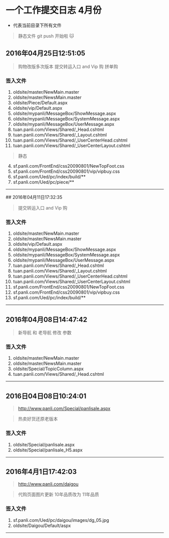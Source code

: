 # 一个工作提交日志 4月份

* 代表当前目录下所有文件

> 静态文件 git push 开始啦 :cat:


## 2016年04月25日12:51:05

> 购物改版多次版本  提交转运入口 and Vip 购  拼单购

### 签入文件


1. oldsite/master/NewMain.master
2. oldsite/master/NewsMain.master
2. oldsite/Piece/Default.aspx
3. oldsite/vip/Default.aspx
4. oldsite/mypanli/MessageBox/ShowMessage.aspx
4. oldsite/mypanli/MessageBox/SystemMessage.aspx
4. oldsite/mypanli/MessageBox/UserMessage.aspx
4. tuan.panli.com/Views/Shared/_Head.cshtml
4. tuan.panli.com/Views/Shared/_Layout.cshtml
4. tuan.panli.com/Views/Shared/_UserCenterHead.cshtml
4. tuan.panli.com/Views/Shared/_UserCenterLayout.cshtml


>静态

4. sf.panli.com/FrontEnd/css20090801/NewTopFoot.css
6. sf.panli.com/FrontEnd/css20090801/vip/vipbuy.css
7. sf.panli.com/Ued/pc/index/build/**
7. sf.panli.com/Ued/pc/piece/**

---


## 2016年04月11日17:32:35

> 提交转运入口 and Vip 购

### 签入文件

1. oldsite/master/NewMain.master
2. oldsite/master/NewsMain.master
3. oldsite/vip/Default.aspx
4. oldsite/mypanli/MessageBox/ShowMessage.aspx
4. oldsite/mypanli/MessageBox/SystemMessage.aspx
4. oldsite/mypanli/MessageBox/UserMessage.aspx
4. tuan.panli.com/Views/Shared/_Head.cshtml
4. tuan.panli.com/Views/Shared/_Layout.cshtml
4. tuan.panli.com/Views/Shared/_UserCenterHead.cshtml
4. tuan.panli.com/Views/Shared/_UserCenterLayout.cshtml
4. sf.panli.com/FrontEnd/css20090801/NewTopFoot.css
6. sf.panli.com/FrontEnd/css20090801/vip/vipbuy.css
7. sf.panli.com/Ued/pc/index/build/**

---


## 2016年04月08日14:47:42

> 新导航 和 老导航 修改 参数


### 签入文件

1. oldsite/master/NewMain.master
2. oldsite/master/NewsMain.master
3. oldsite/Special/TopicColumn.aspx
4. tuan.panli.com/Views/Shared/_Head.cshtml

---

## 2016日04日08日10:24:01

>http://www.panli.com/Special/panlisale.aspx

> 热卖好货还原老版本


### 签入文件

1. oldsite/Special/panlisale.aspx
1. oldsite/Special/panlisale_H5.aspx





----


## 2016年4月1日17:42:03

> http://www.panli.com/daigou 

> 代购页面图片更新  10年品质改为 11年品质


### 签入文件

1. sf.panli.com/Ued/pc/daigou/images/dg_05.jpg
2. oldsite/Daigou/Default/aspx


---